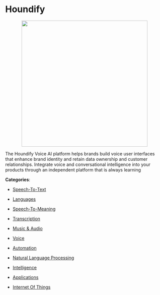 # Houndify
<p align="center">
    <img width="400" src="https://raw.githubusercontent.com/apis-list/apis-list/apis/houndify/logo_256x256.png" />
</p>

The Houndify Voice AI platform helps brands build voice user interfaces that enhance brand identity and retain data ownership and customer relationships. Integrate voice and conversational intelligence into your products through an independent platform that is always learning



**Categories**:

- [Speech-To-Text](https://github.com/apis-list/apis-list#speech-to-text)

- [Languages](https://github.com/apis-list/apis-list#languages)

- [Speech-To-Meaning](https://github.com/apis-list/apis-list#speech-to-meaning)

- [Transcription](https://github.com/apis-list/apis-list#transcription)

- [Music & Audio](https://github.com/apis-list/apis-list#music-and-audio)

- [Voice](https://github.com/apis-list/apis-list#voice)

- [Automation](https://github.com/apis-list/apis-list#automation)

- [Natural Language Processing](https://github.com/apis-list/apis-list#natural-language-processing)

- [Intelligence](https://github.com/apis-list/apis-list#intelligence)

- [Applications](https://github.com/apis-list/apis-list#applications)

- [Internet Of Things](https://github.com/apis-list/apis-list#internet-of-things)



